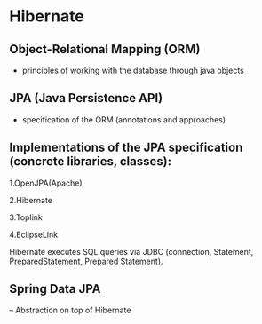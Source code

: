 # Hibernate

## Object-Relational Mapping (ORM)
- principles of working with the database through java objects
## JPA (Java Persistence API) 
- specification of the ORM (annotations and approaches)
## Implementations of the JPA specification (concrete libraries, classes):
1.OpenJPA(Apache)

2.Hibernate

3.Toplink

4.EclipseLink

Hibernate executes SQL queries via JDBC (connection, Statement, PreparedStatement, Prepared Statement).

## Spring Data JPA 
– Abstraction on top of Hibernate
